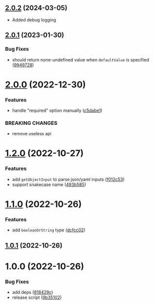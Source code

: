 ## [2.0.2](https://github.com/ericjuden/wow-actions-parse-inputs/compare/v2.0.1...v2.0.2) (2024-03-05)

* Added debug logging

## [2.0.1](https://github.com/wow-actions/parse-inputs/compare/v2.0.0...v2.0.1) (2023-01-30)


### Bug Fixes

* should return none-undefined value when `defaultValue` is specified ([9949728](https://github.com/wow-actions/parse-inputs/commit/994972863af37818adf05dd3e28881e81674701d))

# [2.0.0](https://github.com/wow-actions/parse-inputs/compare/v1.2.0...v2.0.0) (2022-12-30)


### Features

* handle "required" option manually ([c5dabe1](https://github.com/wow-actions/parse-inputs/commit/c5dabe170b135a5ba0dd55d734d77ba263894b82))


### BREAKING CHANGES

* remove useless api

# [1.2.0](https://github.com/wow-actions/parse-inputs/compare/v1.1.0...v1.2.0) (2022-10-27)


### Features

* add `getObjectInput` to parse json/yaml inputs ([f012c53](https://github.com/wow-actions/parse-inputs/commit/f012c53d102c24eb1ce414c96070024128c41ad3))
* support snakecase name ([493b585](https://github.com/wow-actions/parse-inputs/commit/493b585f70cd4a5e49cbebc749834000e4888d3b))

# [1.1.0](https://github.com/wow-actions/parse-inputs/compare/v1.0.1...v1.1.0) (2022-10-26)


### Features

* add `booleanOrString` type ([dcfcc02](https://github.com/wow-actions/parse-inputs/commit/dcfcc02cac9487fedfe41bbe7f1c80cc81c5a21a))

## [1.0.1](https://github.com/wow-actions/parse-inputs/compare/v1.0.0...v1.0.1) (2022-10-26)

# 1.0.0 (2022-10-26)


### Bug Fixes

* add deps ([818429c](https://github.com/wow-actions/parse-inputs/commit/818429c82ac19095aa1fc1a063a07ba2daffed37))
* release script ([9b35102](https://github.com/wow-actions/parse-inputs/commit/9b351026d165363661081d374e5d9d5cc9ac9410))

